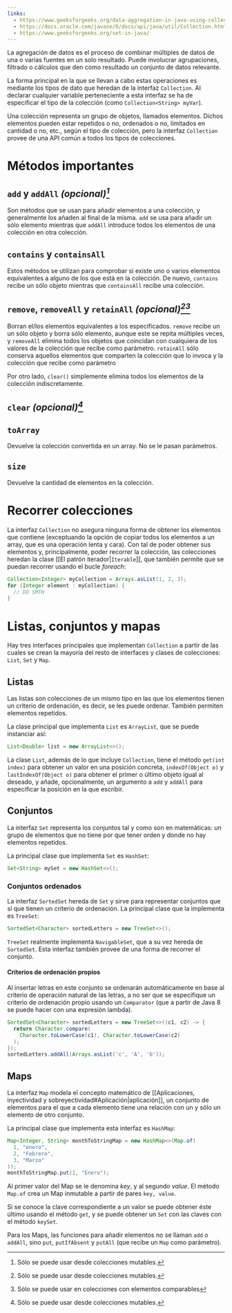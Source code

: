 ```yaml
---
links:
  - https://www.geeksforgeeks.org/data-aggregation-in-java-using-collections-framework/
  - https://docs.oracle.com/javase/8/docs/api/java/util/Collection.html
  - https://www.geeksforgeeks.org/set-in-java/
---
```

La agregación de datos es el proceso de combinar múltiples de datos de una o varias fuentes en un solo resultado. Puede involucrar agrupaciones, filtrado o cálculos que den como resultado un conjunto de datos relevante.

La forma principal en la que se llevan a cabo estas operaciones es mediante los tipos de dato que heredan de la interfaz `Collection`.
Al declarar cualquier variable perteneciente a esta interfaz se ha de especificar el tipo de la colección (como `Collection<String> myVar`).

Una colección representa un grupo de objetos, llamados elementos. Dichos elementos pueden estar repetidos o no, ordenados o no, limitados en cantidad o no, etc., según el tipo de colección, pero la interfaz `Collection` provee de una API común a todos los tipos de colecciones.

# Métodos importantes

## `add` y `addAll` *(opcional)[^1]*

Son métodos que se usan para añadir elementos a una colección, y generalmente los añaden al final de la misma. `add` se usa para añadir un sólo elemento mientras que `addAll` introduce todos los elementos de una colección en otra colección.

## `contains` y `containsAll`

Estos métodos se utilizan para comprobar si existe uno o varios elementos equivalentes a alguno de los que está en la colección. De nuevo,  `contains` recibe un sólo objeto mientras que `containsAll` recibe una colección.

## `remove`, `removeAll` y `retainAll` *(opcional)[^1][^2]*

Borran el/los elementos equivalentes a los especificados. `remove` recibe un un sólo objeto y borra sólo elemento, aunque este se repita múltiples veces, y `removeAll` elimina todos los objetos que coincidan con cualquiera de los valores de la colección que recibe como parámetro. `retainAll` sólo conserva aquellos elementos que comparten la colección que lo invoca y la colección que recibe como parámetro

Por otro lado, `clear()` simplemente elimina todos los elementos de la colección indiscretamente.

## `clear` *(opcional)[^1]*

## `toArray`

Devuelve la colección convertida en un array. No se le pasan parámetros.

## `size`

Devuelve la cantidad de elementos en la colección.

# Recorrer colecciones

La interfaz `Collection` no asegura ninguna forma de obtener los elementos que contiene (exceptuando la opción de copiar todos los elementos a un array, que es una operación lenta y cara). Con tal de poder obtener sus elementos y, principalmente, poder recorrer la colección, las colecciones heredan la clase [[El patrón iterador|`Iterable`]], que también permite que se puedan recorrer usando el bucle *foreach*:

```java
Collection<Integer> myCollection = Arrays.asList(1, 2, 3);
for (Integer element : myCollection) {
  // DO SMTH
}
```

# Listas, conjuntos y mapas

Hay tres interfaces principales que implementan `Collection` a partir de las cuales se crean la mayoría del resto de interfaces y clases de colecciones: `List`, `Set` y `Map`.

## Listas

Las listas son colecciones de un mismo tipo en las que los elementos tienen un criterio de ordenación, es decir, se les puede ordenar. También permiten elementos repetidos.

La clase principal que implementa `List` es `ArrayList`, que se puede instanciar así:

```java
List<Double> list = new ArrayList<>();
```

La clase `List`, además de lo que incluye `Collection`, tiene el método `get(int index)` para obtener un valor en una posición concreta, `indexOf(Object o)` y `lastIndexOf(Object o)` para obtener el primer o último objeto igual al deseado, y añade, opcionalmente, un argumento a `add` y `addAll` para especificar la posición en la que escribir.

## Conjuntos

La interfaz `Set` representa los conjuntos tal y como son en matemáticas: un grupo de elementos que no tiene por que tener orden y donde no hay elementos repetidos.

La principal clase que implementa `Set` es `HashSet`:

```java
Set<String> mySet = new HashSet<>();
```

### Conjuntos ordenados

La interfaz `SortedSet` hereda de `Set` y sirve para representar conjuntos que sí que tienen un criterio de ordenación. La principal clase que la implementa es `TreeSet`:

```java
SortedSet<Character> sortedLetters = new TreeSet<>();
```

`TreeSet` realmente implementa `NavigableSet`, que a su vez hereda de `SortedSet`. Esta interfaz también provee de una forma de recorrer el conjunto.

#### Criterios de ordenación propios

Al insertar letras en este conjunto se ordenarán automáticamente en base al criterio de operación natural de las letras, a no ser que se especifique un criterio de ordenación propio usando un `Comparator` (que a partir de Java 8 se puede hacer con una expresión lambda).

```java
SortedSet<Character> sortedLetters = new TreeSet<>((c1, c2) -> {
  return Character.compare(
    Character.toLowerCase(c1), Character.toLowerCase(c2)
  );
});
sortedLetters.addAll(Arrays.asList('c', 'A', 'b'));
```

## Maps

La interfaz `Map` modela el concepto matemático de [[Aplicaciones, inyectividad y sobreyectividad#Aplicación|aplicación]], un conjunto de elementos para el que a cada elemento tiene una relación con un y sólo un elemento de otro conjunto.

La principal clase que implementa esta interfaz es `HashMap`:

```java
Map<Integer, String> monthToStringMap = new HashMap<>(Map.of(
  1, "enero",
  2, "Febrero",
  3, "Marzo"
));
monthToStringMap.put(1, "Enero");
```

Al primer valor del Map se le denomina *key*, y al segundo *value*. El método `Map.of` crea un Map inmutable a partir de pares `key, value`.

Si se conoce la clave correspondiente a un valor se puede obtener éste último usando el método `get`, y se puede obtener un `Set` con las claves con el método `keySet`.

Para los Maps, las funciones para añadir elementos no se llaman `add` o `addAll`, sino `put`, `putIfAbsent` y `putAll` (que recibe un `Map` como parámetro).

[^1]: Sólo se puede usar desde colecciones mutables.
[^2]: Sólo se puede usar en colecciones con elementos comparables